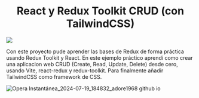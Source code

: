 <h1 align="center">React y Redux Toolkit CRUD (con TailwindCSS)</h1>

<img src="https://img.shields.io/badge/STATUS-FINALIZADO-green" display="inline" >

Con este proyecto pude aprender las bases de Redux de forma práctica usando Redux Toolkit y React. En este ejemplo práctico aprendí como crear una aplicacion web CRUD (Create, Read, Update, Delete) desde cero, usando Vite, react-redux y redux-toolkit. Para finalmente añadir TailwindCSS como framework de CSS.

![Opera Instantánea_2024-07-19_184832_adore1968 github io](https://github.com/user-attachments/assets/9c39f21d-d69c-4189-b12f-104c1d57b8e6)
